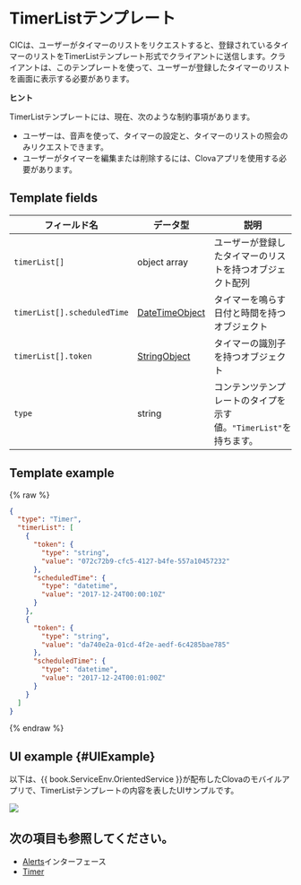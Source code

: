 # TimerListテンプレート
CICは、ユーザーがタイマーのリストをリクエストすると、登録されているタイマーのリストをTimerListテンプレート形式でクライアントに送信します。クライアントは、このテンプレートを使って、ユーザーが登録したタイマーのリストを画面に表示する必要があります。

<div class="tip">
  <p><strong>ヒント</strong></p>
  <p>TimerListテンプレートには、現在、次のような制約事項があります。</p>
  <ul>
    <li>ユーザーは、音声を使って、タイマーの設定と、タイマーのリストの照会のみリクエストできます。</li>
    <li>ユーザーがタイマーを編集または削除するには、Clovaアプリを使用する必要があります。</li>
  </ul>
</div>

## Template fields

| フィールド名       | データ型    | 説明                     |
|---------------|---------|-----------------------------|
| `timerList[]`               | object array  | ユーザーが登録したタイマーのリストを持つオブジェクト配列                                                                                         |
| `timerList[].scheduledTime` | [DateTimeObject](/Develop/References/ContentTemplates/Shared_Objects.md#DateTimeObject) | タイマーを鳴らす日付と時間を持つオブジェクト                    |
| `timerList[].token`         | [StringObject](/Develop/References/ContentTemplates/Shared_Objects.md#StringObject)     | タイマーの識別子を持つオブジェクト                             |
| `type`                      | string                                                                              | コンテンツテンプレートのタイプを示す値。`"TimerList"`を持ちます。      |

## Template example

{% raw %}

```json
{
  "type": "Timer",
  "timerList": [
    {
      "token": {
        "type": "string",
        "value": "072c72b9-cfc5-4127-b4fe-557a10457232"
      },
      "scheduledTime": {
        "type": "datetime",
        "value": "2017-12-24T00:00:10Z"
      }
    },
    {
      "token": {
        "type": "string",
        "value": "da740e2a-01cd-4f2e-aedf-6c4285bae785"
      },
      "scheduledTime": {
        "type": "datetime",
        "value": "2017-12-24T00:01:00Z"
      }
    }
  ]
}
```

{% endraw %}

## UI example {#UIExample}

以下は、{{ book.ServiceEnv.OrientedService }}が配布したClovaのモバイルアプリで、TimerListテンプレートの内容を表したUIサンプルです。

![](/Develop/Assets/Images/Content_Template-TimerList.png)

## 次の項目も参照してください。
* [Alerts](/Develop/References/MessageInterfaces/Alerts.md)インターフェース
* [Timer](/Develop/References/ContentTemplates/Timer.md)
